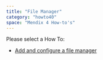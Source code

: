 ```yaml
---
title: "File Manager"
category: "howto40"
space: "Mendix 4 How-to's"
---
```

Please select a How To:

*   [Add and configure a file manager](add-and-configure-a-file-manager)